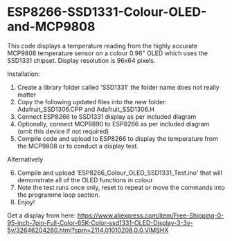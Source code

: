 # ESP8266-SSD1331-Colour-OLED-and-MCP9808

This code displays a temperature reading from the highly accurate MCP9808 temperature sensor
on a colour 0.96" OLED which uses the SSD1331 chipset. Display resolution is 96x64 pixels.

Installation:

1. Create a library folder called 'SSD1331' the folder name does not really matter
2. Copy the following updated files into the new folder: Adafruit_SSD1306.CPP and Adafruit_SSD1306.H
3. Connect ESP8266 to SSD1331 display as per included diagram
4. Optionally, connect MCP9890 to ESP8266 as per included diagram (omit this device if not required)
5. Compile code and upload to ESP8266 to display the temperature from the MCP9808 or to conduct a display test.

Alternatively

6. Compile and upload 'ESP8266_Colour_OLED_SSD1331_Test.ino' that will demonstrate all of the OLED functions in colour
7. Note the test runs once only, reset to repeat or move the commands into the programme loop section.
8. Enjoy!

Get a display from here: https://www.aliexpress.com/item/Free-Shipping-0-95-inch-7pin-Full-Color-65K-Color-ssd1331-OLED-Display-3-3v-5v/32646204260.html?spm=2114.01010208.0.0.VIMSHX


